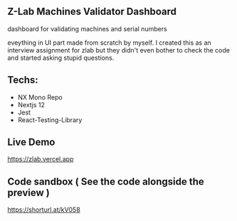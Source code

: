 

## Z-Lab Machines Validator Dashboard
dashboard for validating machines and serial numbers

eveything in UI part made from scratch by myself.
I created this as an interview assignment for zlab but they didn't even bother to check the code and started asking stupid questions.

## Techs:

* NX Mono Repo
* Nextjs 12
* Jest
* React-Testing-Library

## Live Demo
https://zlab.vercel.app

## Code sandbox ( See the code alongside the preview )
https://shorturl.at/kV058
